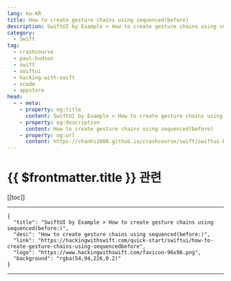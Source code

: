 ```yaml
---
lang: ko-KR
title: How to create gesture chains using sequenced(before)
description: SwiftUI by Example > How to create gesture chains using sequenced(before)
category:
  - Swift
tag: 
  - crashcourse
  - paul-hudson
  - swift
  - swiftui
  - hacking-with-swift
  - xcode
  - appstore
head:
  - - meta:
    - property: og:title
      content: SwiftUI by Example > How to create gesture chains using sequenced(before)
    - property: og:description
      content: How to create gesture chains using sequenced(before)
    - property: og:url
      content: https://chanhi2000.github.io/crashcourse/swift/swiftui-by-example/08-taps-and-gestures/how-to-create-gesture-chains-using-sequencedbefore.html
---
```


# {{ $frontmatter.title }} 관련

[[toc]]

---

```component VPCard
{
  "title": "SwiftUI by Example > How to create gesture chains using sequenced(before:)",
  "desc": "How to create gesture chains using sequenced(before:)",
  "link": "https://hackingwithswift.com/quick-start/swiftui/how-to-create-gesture-chains-using-sequencedbefore",
  "logo": "https://www.hackingwithswift.com/favicon-96x96.png",
  "background": "rgba(54,94,226,0.2)"
}
```

---

<TagLinks />